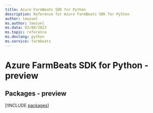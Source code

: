 ```yaml
---
title: Azure FarmBeats SDK for Python
description: Reference for Azure FarmBeats SDK for Python
author: lmazuel
ms.author: lmazuel
ms.data: 03/08/2023
ms.topic: reference
ms.devlang: python
ms.service: farmbeats
---
```

# Azure FarmBeats SDK for Python - preview
## Packages - preview
[!INCLUDE [packages](farmbeats-index.md)]